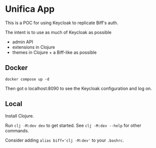 # Unifica App

This is a POC for using Keycloak to replicate Biff's auth.

The intent is to use as much of Keycloak as possible

- admin API
- extensions in Clojure
- themes in Clojure + a Biff-like as possible

## Docker

```
docker compose up -d
```

Then got o localhost:8090 to see the Keycloak configuration and log on.

## Local

Install Clojure.

Run `clj -M:dev dev` to get started. See `clj -M:dev --help` for other commands.

Consider adding `alias biff='clj -M:dev'` to your `.bashrc`.


